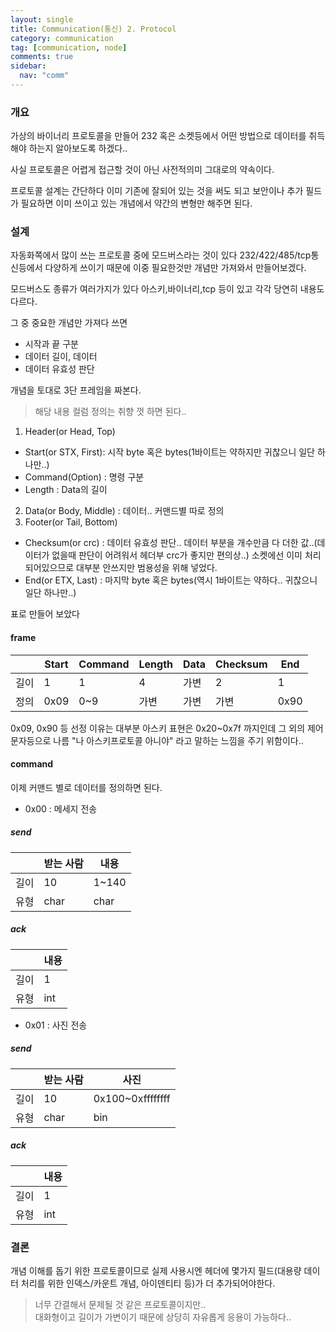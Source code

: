 ```yaml
---
layout: single
title: Communication(통신) 2. Protocol
category: communication
tag: [communication, node]
comments: true
sidebar:
  nav: "comm"
---
```


### 개요

가상의 바이너리 프로토콜을 만들어 232 혹은 소켓등에서 어떤 방법으로 데이터를 취득해야 하는지 알아보도록 하겠다..

사실 프로토콜은 어렵게 접근할 것이 아닌 사전적의미 그대로의 약속이다. 

프로토콜 설계는 간단하다 이미 기존에 잘되어 있는 것을 써도 되고 보안이나 추가 필드가 필요하면 이미 쓰이고 있는 개념에서 약간의 변형만 해주면 된다.

### 설계

자동화쪽에서 많이 쓰는 프로토콜 중에 모드버스라는 것이 있다 232/422/485/tcp통신등에서 다양하게 쓰이기 때문에 이중 필요한것만 개념만 가져와서 만들어보겠다.

모드버스도 종류가 여러가지가 있다 아스키,바이너리,tcp 등이 있고 각각 당연히 내용도 다르다.

그 중 중요한 개념만 가져다 쓰면

- 시작과 끝 구분  
- 데이터 길이, 데이터
- 데이터 유효성 판단 

개념을 토대로 3단 프레임을 짜본다.

> 해당 내용 컬럼 정의는 취향 껏 하면 된다..

1. Header(or Head, Top)  
  - Start(or STX, First): 시작 byte 혹은 bytes(1바이트는 약하지만 귀찮으니 일단 하나만..)
  - Command(Option) : 명령 구분
  - Length : Data의 길이
2. Data(or Body, Middle) : 데이터.. 커맨드별 따로 정의
3. Footer(or Tail, Bottom)
  - Checksum(or crc) : 데이터 유효성 판단.. 데이터 부분을 개수만큼 다 더한 값..(데이터가 없을때 판단이 어려워서 헤더부 crc가 좋지만 편의상..) 소켓에선 이미 처리되어있으므로 대부분 안쓰지만 범용성을 위해 넣었다. 
  - End(or ETX, Last) : 마지막 byte 혹은 bytes(역시 1바이트는 약하다.. 귀찮으니 일단 하나만..)

표로 만들어 보았다

#### frame

|     | Start     | Command   | Length    | Data      | Checksum     | End          |
| --- | ---       | ---       | ---       | ---       | ---       | ---       |
| 길이 | 1     |  1  | 4    | 가변      | 2     | 1          |
| 정의 | 0x09     |  0~9  | 가변    | 가변     | 가변     | 0x90          |

0x09, 0x90 등 선정 이유는 대부분 아스키 표현은 0x20~0x7f 까지인데 그 외의 제어문자등으로 나름 "나 아스키프로토콜 아니야" 라고 말하는 느낌을 주기 위함이다..  

#### command

이제 커맨드 별로 데이터를 정의하면 된다.

- 0x00 : 메세지 전송

##### send

|    | 받는 사람 | 내용 |
| --- | --- | --- |
| 길이 | 10 | 1~140 |
| 유형 | char | char |

##### ack

|    | 내용 |
| --- | --- |
| 길이 | 1 |
| 유형 | int |

- 0x01 : 사진 전송  

##### send

|    | 받는 사람 | 사진 |
| --- | --- | --- |
| 길이 | 10 | 0x100~0xffffffff |
| 유형 | char | bin |

##### ack

|    | 내용 |
| --- | --- |
| 길이 | 1 |
| 유형 | int |


### 결론

개념 이해를 돕기 위한 프로토콜이므로 실제 사용시엔 헤더에 몇가지 필드(대용량 데이터 처리를 위한 인덱스/카운트 개념, 아이덴티티 등)가 더 추가되어야한다.

> 너무 간결해서 문제될 것 같은 프로토콜이지만..  
대화형이고 길이가 가변이기 때문에 상당히 자유롭게 응용이 가능하다..  